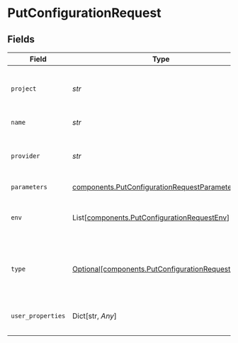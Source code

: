 # PutConfigurationRequest


## Fields

| Field                                                                                                        | Type                                                                                                         | Required                                                                                                     | Description                                                                                                  |
| ------------------------------------------------------------------------------------------------------------ | ------------------------------------------------------------------------------------------------------------ | ------------------------------------------------------------------------------------------------------------ | ------------------------------------------------------------------------------------------------------------ |
| `project`                                                                                                    | *str*                                                                                                        | :heavy_check_mark:                                                                                           | Name of the project to which this configuration belongs                                                      |
| `name`                                                                                                       | *str*                                                                                                        | :heavy_check_mark:                                                                                           | Name of the configuration                                                                                    |
| `provider`                                                                                                   | *str*                                                                                                        | :heavy_check_mark:                                                                                           | Name of the provider - "openai", "anthropic", etc.                                                           |
| `parameters`                                                                                                 | [components.PutConfigurationRequestParameters](../../models/components/putconfigurationrequestparameters.md) | :heavy_check_mark:                                                                                           | N/A                                                                                                          |
| `env`                                                                                                        | List[[components.PutConfigurationRequestEnv](../../models/components/putconfigurationrequestenv.md)]         | :heavy_minus_sign:                                                                                           | List of environments where the configuration is active                                                       |
| `type`                                                                                                       | [Optional[components.PutConfigurationRequestType]](../../models/components/putconfigurationrequesttype.md)   | :heavy_minus_sign:                                                                                           | Type of the configuration - "LLM" or "pipeline" - "LLM" by default                                           |
| `user_properties`                                                                                            | Dict[str, *Any*]                                                                                             | :heavy_minus_sign:                                                                                           | Details of user who created the configuration                                                                |
